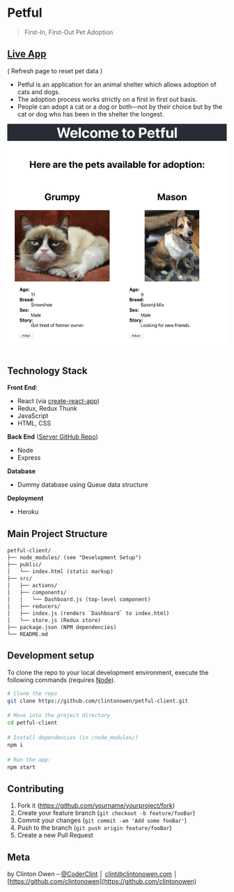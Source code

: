 # Petful
> First-In, First-Out Pet Adoption

<!-- [![NPM Version][npm-image]][npm-url] -->
<!-- [![Build Status](https://travis-ci.org/clintonowen/kando-mvp-client.svg?branch=master)](https://travis-ci.org/clintonowen/kando-mvp-client) -->
<!-- [![Downloads Stats][npm-downloads]][npm-url] -->

## [Live App](https://clint-petful-client.herokuapp.com/)
( Refresh page to reset pet data )

* Petful is an application for an animal shelter which allows adoption of cats and dogs. 
* The adoption process works strictly on a first in first out basis.
* People can adopt a cat or a dog or both—not by their choice but by the cat or dog who has been in the shelter the longest.

![](images/screenshot-1.png)

<!-- ## Installation

OS X & Linux:

```sh
npm install my-crazy-module --save
```

Windows:

```sh
edit autoexec.bat
``` -->

<!-- ## Usage example

A few motivating and useful examples of how your product can be used. Spice this up with code blocks and potentially more screenshots. -->

<!-- _For more examples and usage, please refer to the [Wiki][wiki]._ -->

## Technology Stack
**Front End**:
* React (via [create-react-app](https://github.com/facebook/create-react-app))
* Redux, Redux Thunk
* JavaScript
* HTML, CSS

**Back End** ([Server GitHub Repo](https://github.com/clintonowen/petful-server))
* Node
* Express

**Database**
* Dummy database using Queue data structure

**Deployment**
* Heroku

## Main Project Structure

```
petful-client/
├── node_modules/ (see "Development Setup")
├── public/
│   └── index.html (static markup)
├── src/
│   ├── actions/
│   ├── components/
│   │   └── Dashboard.js (top-level component)
│   ├── reducers/
│   ├── index.js (renders `Dashboard` to index.html)
│   └── store.js (Redux store)
├── package.json (NPM dependencies)
└── README.md
```

## Development setup

To clone the repo to your local development environment, execute the following commands (requires [Node](https://nodejs.org)).

```sh
# Clone the repo
git clone https://github.com/clintonowen/petful-client.git

# Move into the project directory
cd petful-client

# Install dependencies (in /node_modules/)
npm i

# Run the app:
npm start
```

<!-- ## Release History

* 0.2.1
    * CHANGE: Update docs (module code remains unchanged)
* 0.2.0
    * CHANGE: Remove `setDefaultXYZ()`
    * ADD: Add `init()`
* 0.1.1
    * FIX: Crash when calling `baz()` (Thanks @GenerousContributorName!)
* 0.1.0
    * The first proper release
    * CHANGE: Rename `foo()` to `bar()`
* 0.0.1
    * Work in progress -->

## Contributing

1. Fork it (<https://github.com/yourname/yourproject/fork>)
2. Create your feature branch (`git checkout -b feature/fooBar`)
3. Commit your changes (`git commit -am 'Add some fooBar'`)
4. Push to the branch (`git push origin feature/fooBar`)
5. Create a new Pull Request

## Meta

by Clinton Owen – [@CoderClint](https://twitter.com/CoderClint) │ clint@clintonowen.com │ [https://github.com/clintonowen](https://github.com/clintonowen)

<!-- Markdown link & img dfn's -->
[npm-image]: https://img.shields.io/npm/v/datadog-metrics.svg?style=flat-square
[npm-url]: https://npmjs.org/package/datadog-metrics
[npm-downloads]: https://img.shields.io/npm/dm/datadog-metrics.svg?style=flat-square
[travis-image]: https://img.shields.io/travis/dbader/node-datadog-metrics/master.svg?style=flat-square
[travis-url]: https://travis-ci.org/dbader/node-datadog-metrics
[wiki]: https://github.com/yourname/yourproject/wiki